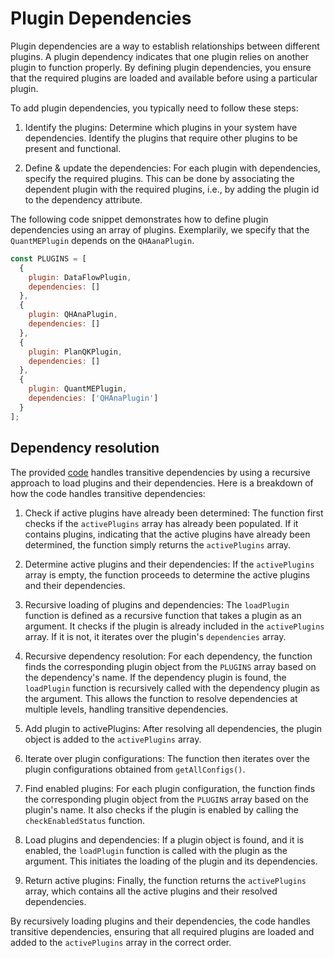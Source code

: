# Plugin Dependencies
Plugin dependencies are a way to establish relationships between different plugins.
A plugin dependency indicates that one plugin relies on another plugin to function properly. By defining plugin dependencies, you ensure that the required plugins are loaded and available before using a particular plugin.

To add plugin dependencies, you typically need to follow these steps:

1. Identify the plugins: Determine which plugins in your system have dependencies. Identify the plugins that require other plugins to be present and functional.

2. Define & update the dependencies: For each plugin with dependencies, specify the required plugins. This can be done by associating the dependent plugin with the required plugins, i.e., by adding the plugin id to the dependency attribute.

The following code snippet demonstrates how to define plugin dependencies using an array of plugins. 
Exemplarily, we specify that the `QuantMEPlugin` depends on the `QHAanaPlugin`.

```javascript
const PLUGINS = [
  {
    plugin: DataFlowPlugin,
    dependencies: []
  },
  {
    plugin: QHAnaPlugin,
    dependencies: []
  },
  {
    plugin: PlanQKPlugin,
    dependencies: []
  },
  {
    plugin: QuantMEPlugin,
    dependencies: ['QHAnaPlugin']
  }
];
```

## Dependency resolution
The provided [code](../../../components/bpmn-q/modeler-component/editor/plugin/PluginHandler.js#L38) handles transitive dependencies by using a recursive approach to load plugins and their dependencies.
Here is a breakdown of how the code handles transitive dependencies:

1. Check if active plugins have already been determined: The function first checks if the `activePlugins` array has already been populated. If it contains plugins, indicating that the active plugins have already been determined, the function simply returns the `activePlugins` array.

2. Determine active plugins and their dependencies: If the `activePlugins` array is empty, the function proceeds to determine the active plugins and their dependencies.

3. Recursive loading of plugins and dependencies: The `loadPlugin` function is defined as a recursive function that takes a plugin as an argument. It checks if the plugin is already included in the `activePlugins` array. If it is not, it iterates over the plugin's `dependencies` array.

4. Recursive dependency resolution: For each dependency, the function finds the corresponding plugin object from the `PLUGINS` array based on the dependency's name. If the dependency plugin is found, the `loadPlugin` function is recursively called with the dependency plugin as the argument. This allows the function to resolve dependencies at multiple levels, handling transitive dependencies.

5. Add plugin to activePlugins: After resolving all dependencies, the plugin object is added to the `activePlugins` array.

6. Iterate over plugin configurations: The function then iterates over the plugin configurations obtained from `getAllConfigs()`.

7. Find enabled plugins: For each plugin configuration, the function finds the corresponding plugin object from the `PLUGINS` array based on the plugin's name. It also checks if the plugin is enabled by calling the `checkEnabledStatus` function.

8. Load plugins and dependencies: If a plugin object is found, and it is enabled, the `loadPlugin` function is called with the plugin as the argument. This initiates the loading of the plugin and its dependencies.

9. Return active plugins: Finally, the function returns the `activePlugins` array, which contains all the active plugins and their resolved dependencies.

By recursively loading plugins and their dependencies, the code handles transitive dependencies, ensuring that all required plugins are loaded and added to the `activePlugins` array in the correct order.